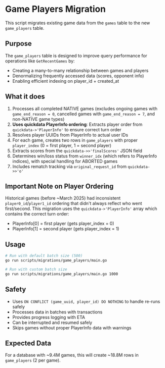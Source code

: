 # Game Players Migration

This script migrates existing game data from the `games` table to the new `game_players` table.

## Purpose

The `game_players` table is designed to improve query performance for operations like `GetRecentGames` by:
- Creating a many-to-many relationship between games and players
- Denormalizing frequently accessed data (scores, opponent info)
- Enabling efficient indexing on player_id + created_at

## What it does

1. Processes all completed NATIVE games (excludes ongoing games with `game_end_reason = 0`, cancelled games with `game_end_reason = 7`, and non-NATIVE game types)
2. **Uses quickdata PlayerInfo ordering**: Extracts player order from `quickdata->'PlayerInfo'` to ensure correct turn order
3. Resolves player UUIDs from PlayerInfo to actual user IDs
4. For each game, creates two rows in `game_players` with proper `player_index` (0 = first player, 1 = second player)
5. Extracts scores from the `quickdata->>'finalScores'` JSON field
6. Determines win/loss status from `winner_idx` (which refers to PlayerInfo indices), with special handling for ABORTED games
7. Includes rematch tracking via `original_request_id` from `quickdata->>'o'`

## Important Note on Player Ordering

Historical games (before ~March 2025) had inconsistent `player0_id`/`player1_id` ordering that didn't always reflect who went first/second. This migration uses the `quickdata->'PlayerInfo'` array which contains the correct turn order:
- PlayerInfo[0] = first player (gets player_index = 0)
- PlayerInfo[1] = second player (gets player_index = 1)

## Usage

```bash
# Run with default batch size (500)
go run scripts/migrations/game_players/main.go

# Run with custom batch size
go run scripts/migrations/game_players/main.go 1000
```

## Safety

- Uses `ON CONFLICT (game_uuid, player_id) DO NOTHING` to handle re-runs safely
- Processes data in batches with transactions
- Provides progress logging with ETA
- Can be interrupted and resumed safely
- Skips games without proper PlayerInfo data with warnings

## Expected Data

For a database with ~9.4M games, this will create ~18.8M rows in `game_players` (2 per game).